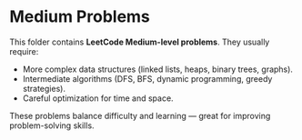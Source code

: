 # Medium Problems

This folder contains **LeetCode Medium-level problems**.
They usually require:

- More complex data structures (linked lists, heaps, binary trees, graphs).
- Intermediate algorithms (DFS, BFS, dynamic programming, greedy strategies).
- Careful optimization for time and space.

These problems balance difficulty and learning — great for improving problem-solving skills.
